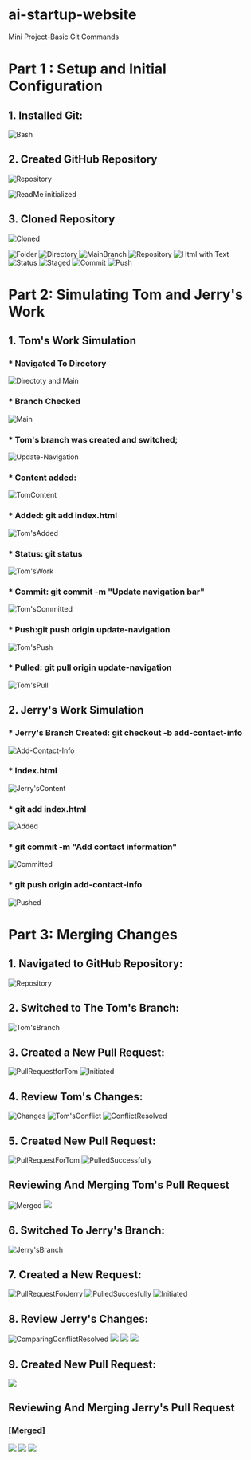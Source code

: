 # ai-startup-website
Mini Project-Basic Git Commands 
# Part 1 : Setup and Initial Configuration
## 1. Installed Git:

![Bash](./img/GitBash%20downloaded.png)

## 2. Created GitHub Repository

![Repository](./img/Repository%20created.png)

![ReadMe initialized](./img/ReadMe%20initialized.png)

## 3. Cloned Repository

![Cloned](./img/Repository%20confirmed%20cloned.png)

![Folder](./img/Folder%20created.png)
![Directory](./img/Directory%20changed%20to%20git%20project.png)
![MainBranch](./img/Default%20branch%20confirmed.png)
![Repository](./img/Navigated%20to%20Repository%20cloned.png)
![Html with Text](./img/Index%20file%20created%20and%20text%20added.png)
![Status](./img/Status%20of%20the%20file.png)
![Staged](./img/File%20added.png)
![Commit](./img/File%20committed.png)
![Push](./img/File%20pushed%20successfully.png)


# Part 2: Simulating Tom and Jerry's Work

## 1. Tom's Work Simulation

### * Navigated To Directory
![Directoty and Main](./img/Navigated%20to%20Repository%20cloned.png)

### * Branch Checked
![Main](./img/Default%20branch%20confirmed.png)

### * Tom's branch was created and switched;
![Update-Navigation](./img/Tom%20Branch.png)

### * Content added:
![TomContent](./img/Tom%20Content%20Added%20In%20The%20Terminal.png)

### * Added: git add index.html
![Tom'sAdded](./img/Tom%20File%20Status.png)

### * Status: git status
![Tom'sWork](./img/Tom%20File%20Status%20Staged.png)

### * Commit: git commit -m "Update navigation bar"
![Tom'sCommitted](./img/Tom%20Work%20Committed.png)

### * Push:git push origin update-navigation
![Tom'sPush](./img/Tom%20Push%20Status.png)

### * Pulled: git pull origin update-navigation
 ![Tom'sPull](./img/Tom%20Pull%20Status.png)

## 2. Jerry's Work Simulation

### * Jerry's Branch Created: git checkout -b add-contact-info

![Add-Contact-Info](./img/Add%20Contact%20Info.png)

### * Index.html
![Jerry'sContent](./img/Jerry's%20Content%20Added%20In%20The%20Terminal.png)

### * git add index.html

![Added](./img/Jerry's%20Work%20Added.png)

### * git commit -m "Add contact information"
![Committed](./img/Jerry's%20Work%20Committed.png)

### * git push origin add-contact-info
![Pushed](./img/Jerry's%20Work%20Pushed.png)

# Part 3: Merging Changes

## 1. Navigated to GitHub Repository:
![Repository](./img/Repository%20created.png)

## 2. Switched to The Tom's Branch: 
![Tom'sBranch](./img/Switch%20to%20Tom's%20Branch.png)

## 3. Created a New Pull Request: 
![PullRequestforTom](./img/pull%20request%20by%20Tom.png)
![Initiated](./img/Pull%20request%20initiated.png)

## 4. Review Tom's Changes: 
![Changes](./img/Comparing%20Branches%20for%20Tom%20and%20ready%20for%20PR.png)
![Tom'sConflict](./img/Resolving%20conflicts.png)
![ConflictResolved](./img/Conflits%20resolved%20and%20ready%20to%20merge.png)

## 5. Created New Pull Request:
![PullRequestForTom](./img/Comparing%20Branches%20for%20Tom%20and%20ready%20for%20PR.png)
![PulledSuccessfully](./img/Tom%20Pushed%20&%20Pulled%20Successfully.png)

## Reviewing And Merging Tom's Pull Request
![Merged](./img/Ready%20for%20merge.png)
![](./img/Pull%20Request%20merged%20successfully.png)

## 6. Switched To Jerry's Branch:
![Jerry'sBranch](./img/Switch%20to%20Jerry's%20Branch.png)

## 7. Created a New Request:
![PullRequestForJerry](./img/Pull%20Request%20by%20Jerry.png)
![PulledSuccesfully](./img/Jerry%20Pushed%20&%20Pulled%20Successfully.png)
![Initiated](./img/Ready%20for%20merging.png)

## 8. Review Jerry's Changes:
![ComparingConflictResolved](./img/Comparing%20Branches%20for%20Jerry%20and%20PR%20ready.png)
![](./img/conflict%20from%20Jerry's%20work.png)
![](./img/Conflits%20resolved%20and%20ready%20to%20merge.png)
![](./img/Jerry%20resolving%20conflicts.png)

## 9. Created New Pull Request:
![](./img/Pull%20request%20merged%20successfully%20for%20Jerry.png)

## Reviewing And Merging Jerry's Pull Request
### [Merged]
![](./img/Pull%20request%20merged%20successfully%20for%20Jerry.png)
![](./img/conflict.png)
![](./img/Commit%20message%20for%20merge.png)
